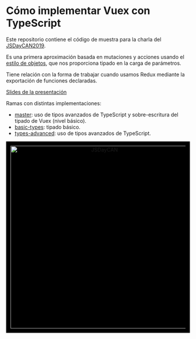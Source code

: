 # Cómo implementar Vuex con TypeScript

Este repositorio contiene el código de muestra para la charla del [JSDayCAN2019](https://jsdaycanarias.com/).

Es una primera aproximación basada en mutaciones y acciones usando el [estilo de objetos](https://vuex.vuejs.org/guide/mutations.html#object-style-commit), que nos proporciona tipado en la carga de parámetros.

Tiene relación con la forma de trabajar cuando usamos Redux mediante la exportación de funciones declaradas.

[Slides de la presentación](https://docs.google.com/presentation/d/1NDcpNpTYI_AveUF2wbtAPGFJqu5OMTMrkskPOOd9FgE/edit?usp=sharing)

Ramas con distintas implementaciones:

- [master](https://github.com/LissetteIbnz/jsdaycan2019-vuex-typescript/tree/master): uso de tipos avanzados de TypeScript y sobre-escritura del tipado de Vuex (nivel básico).
- [basic-types](https://github.com/LissetteIbnz/jsdaycan2019-vuex-typescript/tree/basic-types): tipado básico.
- [types-advanced](https://github.com/LissetteIbnz/jsdaycan2019-vuex-typescript/tree/types-advanced): uso de tipos avanzados de TypeScript.

<p align="center" style="background: black; padding: 12px;">
  <a href="#" rel="noopener" target="_blank"><img width="500" src="https://raw.github.com/LissetteIbnz/jsdaycan2019-vuex-typescript/master/images/jsdaycan2019.svg?sanitize=true" alt="JSDayCAN"></a></p>
</p>